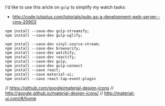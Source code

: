 
I'd like to use this aricle on `gulp` to simplify my watch tasks:

* http://code.tutsplus.com/tutorials/gulp-as-a-development-web-server--cms-20903

```
npm install --save-dev gulp-streamify;
npm install --save-dev gulp-uglify;
```

```
npm install --save-dev vinyl-source-stream;
npm install --save-dev browserify;
npm install --save-dev watchify;
npm install --save-dev reactify;
npm install --save-dev gulp;
npm install --save-dev gulp-connect
npm install --save react;
npm install --save material-ui;
npm install --save react-tap-event-plugin
```


// https://github.com/google/material-design-icons
// http://google.github.io/material-design-icons/
// http://material-ui.com/#/home
